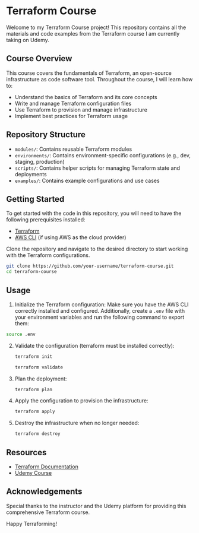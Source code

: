 # Terraform Course

Welcome to my Terraform Course project! This repository contains all the materials and code examples from the Terraform course I am currently taking on Udemy.

## Course Overview

This course covers the fundamentals of Terraform, an open-source infrastructure as code software tool. Throughout the course, I will learn how to:

- Understand the basics of Terraform and its core concepts
- Write and manage Terraform configuration files
- Use Terraform to provision and manage infrastructure
- Implement best practices for Terraform usage

## Repository Structure

- `modules/`: Contains reusable Terraform modules
- `environments/`: Contains environment-specific configurations (e.g., dev, staging, production)
- `scripts/`: Contains helper scripts for managing Terraform state and deployments
- `examples/`: Contains example configurations and use cases

## Getting Started

To get started with the code in this repository, you will need to have the following prerequisites installed:

- [Terraform](https://www.terraform.io/downloads.html)
- [AWS CLI](https://aws.amazon.com/cli/) (if using AWS as the cloud provider)

Clone the repository and navigate to the desired directory to start working with the Terraform configurations.

```sh
git clone https://github.com/your-username/terraform-course.git
cd terraform-course
```

## Usage

1. Initialize the Terraform configuration:
Make sure you have the AWS CLI correctly installed and configured. Additionally, create a `.env` file with your environment variables and run the following command to export them:

```sh
source .env
```

2. Validate the configuration (terraform must be installed correctly):
    ```sh
    terraform init
    ```
    ```sh
    terraform validate
    ```

3. Plan the deployment:

    ```sh
    terraform plan
    ```

4. Apply the configuration to provision the infrastructure:

    ```sh
    terraform apply
    ```

5. Destroy the infrastructure when no longer needed:

    ```sh
    terraform destroy
    ```

## Resources

- [Terraform Documentation](https://www.terraform.io/docs/index.html)
- [Udemy Course](https://www.udemy.com/course-dashboard-redirect/?course_id=5761444)

## Acknowledgements

Special thanks to the instructor and the Udemy platform for providing this comprehensive Terraform course.

Happy Terraforming!
